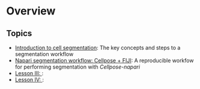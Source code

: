 Overview
=======================

## Topics

- [Introduction to cell segmentation](lesson1): The key concepts and steps to a segmentation workflow 
- [Napari segmentation workflow: Cellpose + FIJI](lesson2): A reproducible workfow for performing segmentation with *Cellpose-napari*
- [Lesson III: ](lesson3): 
- [Lesson IV: ](lesson4): 

